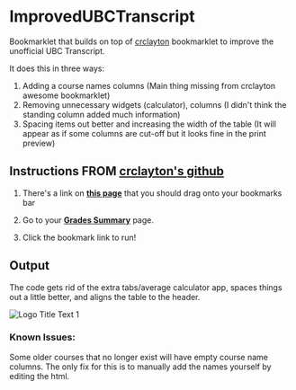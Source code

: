 # ImprovedUBCTranscript
Bookmarklet that builds on top of [crclayton](https://github.com/crclayton) bookmarklet to improve the unofficial UBC Transcript.

It does this in three ways:
1. Adding a course names columns (Main thing missing from crclayton awesome bookmarklet)
2. Removing unnecessary widgets (calculator), columns (I didn't think the standing column added much information)
3. Spacing items out better and increasing the width of the table (It will appear as if some columns are cut-off but it looks fine in the print preview)

## Instructions FROM [crclayton's github](https://github.com/crclayton/ubc-unofficial-transcript-exporter)

1. There's a link on [**this page**]() that you should drag onto your bookmarks bar

2. Go to your [**Grades Summary**](https://ssc.adm.ubc.ca/sscportal/servlets/SRVSSCFramework?function=SessGradeRpt) page.

3. Click the bookmark link to run!

## Output

The code gets rid of the extra tabs/average calculator app, spaces things out a little better, and aligns the table to the header. 

![](./Comparison.png "Logo Title Text 1")

### Known Issues:
Some older courses that no longer exist will have empty course name columns. 
The only fix for this is to manually add the names yourself by editing the html.
